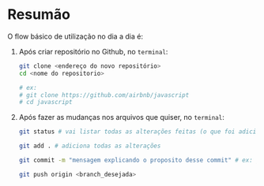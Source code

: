 # Resumão

O flow básico de utilização no dia a dia é:

1. Após criar repositório no Github, no `terminal`:
   ```bash
   git clone <endereço do novo repositório>
   cd <nome do repositorio>

   # ex:
   # git clone https://github.com/airbnb/javascript
   # cd javascript
   ```

2. Após fazer as mudanças nos arquivos que quiser, no `terminal`:
   ```bash
   git status # vai listar todas as alterações feitas (o que foi adicionado/modificado/removido)
   
   git add . # adiciona todas as alterações

   git commit -m "mensagem explicando o proposito desse commit" # ex: git commit -m "adicionando botão para remoção de usuários"

   git push origin <branch_desejada>
   ```

